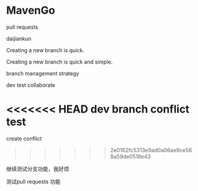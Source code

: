 # MavenGo

pull requests

daijiankun

Creating a new branch is quick.

Creating a new branch is quick and simple.

branch management strategy

dev test collaborate

<<<<<<< HEAD
dev branch conflict test
=======
create conflict
>>>>>>> 2e0162fc5313e9ad0a06ae9ce568a59de0518e43


继续测试分支功能，我好烦

测试pull requests 功能
